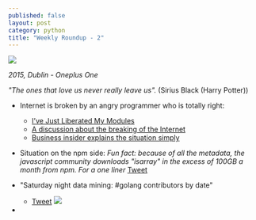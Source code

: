 ```yaml
---
published: false
layout: post
category: python
title: "Weekly Roundup - 2"
---
```



![](https://devdala.files.wordpress.com/2016/03/pano_20140510_212720.jpg)

*2015, Dublin - Oneplus One*

*"The ones that love us never really leave us".*
(Sirius Black (Harry Potter))

* Internet is broken by an angry programmer who is totally right:
  * [I’ve Just Liberated My Modules](https://medium.com/@azerbike/i-ve-just-liberated-my-modules-9045c06be67c#.f0zgycwl7)
  * [A discussion about the breaking of the Internet](https://medium.com/@mproberts/a-discussion-about-the-breaking-of-the-internet-3d4d2a83aa4d#.t0oxvjce2)
  * [Business insider explains the situation simply](http://uk.businessinsider.com/npm-left-pad-controversy-explained-2016-3?r=US&IR=T)


* Situation on the npm side:
*Fun fact: because of all the metadata, the javascript community downloads "isarray" in the excess of 100GB a month from npm. For a one liner*
[Tweet](https://twitter.com/mitsuhiko/status/712624914071728128)

* "Saturday night data mining: #golang contributors by date"
  * [Tweet](https://twitter.com/davecheney/status/711147776332079104)
![](https://pbs.twimg.com/media/Cd6BIiPUAAABjco.jpg)

* 
